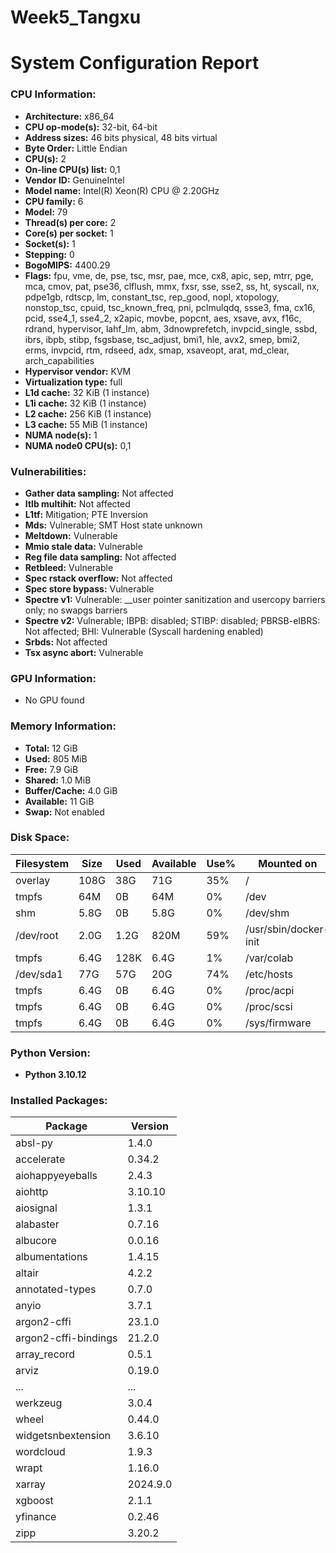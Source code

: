# Week5_Tangxu

# System Configuration Report

### CPU Information:
- **Architecture:** x86_64
- **CPU op-mode(s):** 32-bit, 64-bit
- **Address sizes:** 46 bits physical, 48 bits virtual
- **Byte Order:** Little Endian
- **CPU(s):** 2
- **On-line CPU(s) list:** 0,1
- **Vendor ID:** GenuineIntel
- **Model name:** Intel(R) Xeon(R) CPU @ 2.20GHz
- **CPU family:** 6
- **Model:** 79
- **Thread(s) per core:** 2
- **Core(s) per socket:** 1
- **Socket(s):** 1
- **Stepping:** 0
- **BogoMIPS:** 4400.29
- **Flags:** fpu, vme, de, pse, tsc, msr, pae, mce, cx8, apic, sep, mtrr, pge, mca, cmov, pat, pse36, clflush, mmx, fxsr, sse, sse2, ss, ht, syscall, nx, pdpe1gb, rdtscp, lm, constant_tsc, rep_good, nopl, xtopology, nonstop_tsc, cpuid, tsc_known_freq, pni, pclmulqdq, ssse3, fma, cx16, pcid, sse4_1, sse4_2, x2apic, movbe, popcnt, aes, xsave, avx, f16c, rdrand, hypervisor, lahf_lm, abm, 3dnowprefetch, invpcid_single, ssbd, ibrs, ibpb, stibp, fsgsbase, tsc_adjust, bmi1, hle, avx2, smep, bmi2, erms, invpcid, rtm, rdseed, adx, smap, xsaveopt, arat, md_clear, arch_capabilities
- **Hypervisor vendor:** KVM
- **Virtualization type:** full
- **L1d cache:** 32 KiB (1 instance)
- **L1i cache:** 32 KiB (1 instance)
- **L2 cache:** 256 KiB (1 instance)
- **L3 cache:** 55 MiB (1 instance)
- **NUMA node(s):** 1
- **NUMA node0 CPU(s):** 0,1

### Vulnerabilities:
- **Gather data sampling:** Not affected
- **Itlb multihit:** Not affected
- **L1tf:** Mitigation; PTE Inversion
- **Mds:** Vulnerable; SMT Host state unknown
- **Meltdown:** Vulnerable
- **Mmio stale data:** Vulnerable
- **Reg file data sampling:** Not affected
- **Retbleed:** Vulnerable
- **Spec rstack overflow:** Not affected
- **Spec store bypass:** Vulnerable
- **Spectre v1:** Vulnerable: __user pointer sanitization and usercopy barriers only; no swapgs barriers
- **Spectre v2:** Vulnerable; IBPB: disabled; STIBP: disabled; PBRSB-eIBRS: Not affected; BHI: Vulnerable (Syscall hardening enabled)
- **Srbds:** Not affected
- **Tsx async abort:** Vulnerable

### GPU Information:
- No GPU found

### Memory Information:
- **Total:** 12 GiB
- **Used:** 805 MiB
- **Free:** 7.9 GiB
- **Shared:** 1.0 MiB
- **Buffer/Cache:** 4.0 GiB
- **Available:** 11 GiB
- **Swap:** Not enabled

### Disk Space:
| Filesystem | Size | Used | Available | Use% | Mounted on |
|------------|------|------|-----------|------|------------|
| overlay    | 108G | 38G  | 71G       | 35%  | /          |
| tmpfs      | 64M  | 0B   | 64M       | 0%   | /dev       |
| shm        | 5.8G | 0B   | 5.8G      | 0%   | /dev/shm   |
| /dev/root  | 2.0G | 1.2G | 820M      | 59%  | /usr/sbin/docker-init |
| tmpfs      | 6.4G | 128K | 6.4G      | 1%   | /var/colab |
| /dev/sda1  | 77G  | 57G  | 20G       | 74%  | /etc/hosts |
| tmpfs      | 6.4G | 0B   | 6.4G      | 0%   | /proc/acpi |
| tmpfs      | 6.4G | 0B   | 6.4G      | 0%   | /proc/scsi |
| tmpfs      | 6.4G | 0B   | 6.4G      | 0%   | /sys/firmware |

### Python Version:
- **Python 3.10.12**

### Installed Packages:
| Package              | Version  |
|----------------------|----------|
| absl-py              | 1.4.0    |
| accelerate           | 0.34.2   |
| aiohappyeyeballs     | 2.4.3    |
| aiohttp              | 3.10.10  |
| aiosignal            | 1.3.1    |
| alabaster            | 0.7.16   |
| albucore             | 0.0.16   |
| albumentations       | 1.4.15   |
| altair               | 4.2.2    |
| annotated-types      | 0.7.0    |
| anyio                | 3.7.1    |
| argon2-cffi          | 23.1.0   |
| argon2-cffi-bindings | 21.2.0   |
| array_record         | 0.5.1    |
| arviz                | 0.19.0   |
| ...                  | ...      |
| werkzeug             | 3.0.4    |
| wheel                | 0.44.0   |
| widgetsnbextension   | 3.6.10   |
| wordcloud            | 1.9.3    |
| wrapt                | 1.16.0   |
| xarray               | 2024.9.0 |
| xgboost              | 2.1.1    |
| yfinance             | 0.2.46   |
| zipp                 | 3.20.2   |
